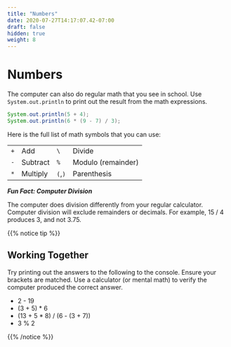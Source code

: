 ```yaml
---
title: "Numbers"
date: 2020-07-27T14:17:07.42-07:00
draft: false
hidden: true
weight: 8
---
```


# Numbers

The computer can also do regular math that you see in school. Use `System.out.println` to print out the result from the math expressions.

```java
System.out.println(5 + 4);
System.out.println(6 * (9 - 7) / 3);
```

Here is the full list of math symbols that you can use:

<table class="table">
            <tr>
                <td><code class="language-cs">+</code></td>
                <td>Add</td>
                <td><code class="language-cs">\</code></td>
                <td>Divide</td>
            </tr>
            <tr>
                <td><code class="language-cs">-</code></td>
                <td>Subtract</td>
                <td><code class="language-cs">%</code></td>
                <td>Modulo (remainder)</td>
            </tr>
            <tr>
                <td><code class="language-cs">*</code></td>
                <td>Multiply</td>
                <td><code class="language-cs">(</code>,<code class="language-cs">)</code></td>
                <td>Parenthesis</td>
            </tr>
        </table>

**_Fun Fact: Computer Division_**

The computer does division differently from your regular calculator. Computer division will exclude remainders or decimals. For example, 15 / 4 produces 3, and not 3.75.

{{% notice tip %}}
## Working Together

Try printing out the answers to the following to the console. Ensure your brackets are matched. Use a calculator (or mental math) to verify the computer produced the correct answer.

- 2 - 19
- (3 + 5) \* 6
- (13 + 5 \* 8) / (6 - (3 + 7))
- 3 % 2

{{% /notice %}}
